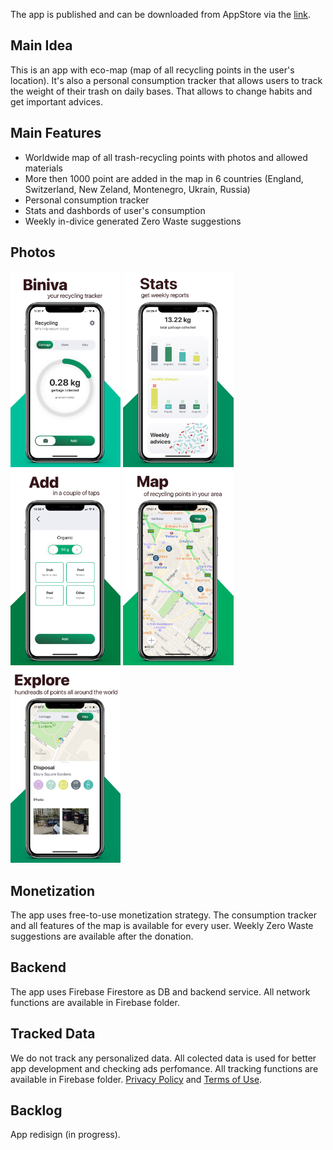 The app is published and can be downloaded from AppStore via the [link](https://apps.apple.com/tr/app/biniva-трекер-мусора/id1551525911). 

## Main Idea
This is an app with eco-map (map of all recycling points in the user's location). It's also a personal consumption tracker that allows users to track the weight of their trash on daily bases. That allows to change habits and get important advices.

## Main Features
- Worldwide map of all trash-recycling points with photos and allowed materials
- More then 1000 point are added in the map in 6 countries (England, Switzerland, New Zeland, Montenegro, Ukrain, Russia)
- Personal consumption tracker
- Stats and dashbords of user's consumption
- Weekly in-divice generated Zero Waste suggestions

## Photos
<img src="./assets/MockUp_1_8_Eng.png" width = "35%"></img>
<img src="./assets/MockUp_2_8_Eng.png" width = "35%"></img>
<img src="./assets/MockUp_3_8_Eng.png" width = "35%"></img>
<img src="./assets/MockUp_4_8_Eng.png" width = "35%"></img>
<img src="./assets/MockUp_5_8_Eng.png" width = "35%"></img>

## Monetization
The app uses free-to-use monetization strategy. The consumption tracker and all features of the map is available for every user.
Weekly Zero Waste suggestions are available after the donation.

## Backend
The app uses Firebase Firestore as DB and backend service.
All network functions are available in Firebase folder.

## Tracked Data
We do not track any personalized data. All colected data is used for better app development and checking ads perfomance.
All tracking functions are available in Firebase folder.
[Privacy Policy](http://greener.tilda.ws/privacy_policy/en) and [Terms of Use](http://greener.tilda.ws/terms_of_use/en). 

## Backlog
App redisign (in progress).

